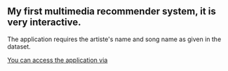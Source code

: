 ## My first multimedia recommender system, it is very interactive.

The application requires the artiste's name and song name as given in the dataset.

[You can access the application via](https://yf3ryrxbqt3vhghumvenkd.streamlit.app/)
